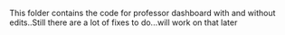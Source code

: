 This folder contains the code for professor dashboard with and without edits..Still there are a lot of fixes to do...will work on that later
